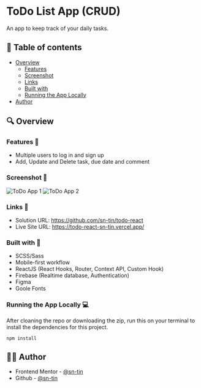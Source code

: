 # ToDo List App (CRUD)
An app to keep track of your daily tasks.

## 📖 Table of contents 

- [Overview](#overview)
  - [Features](#features)
  - [Screenshot](#screenshot)
  - [Links](#links)
  - [Built with](#built-with)
  - [Running the App Locally](#running-the-app-locally)
- [Author](#author)

## 🔍 Overview

### Features 📂

- Multiple users to log in and sign up
- Add, Update and Delete task, due date and comment

### Screenshot 📸

![ToDo App 1](.\assets\todo-app-1.jpg)
![ToDo App 2](.\assets\todo-app-2.jpg)

### Links 🔗

- Solution URL: https://github.com/sn-tin/todo-react
- Live Site URL: https://todo-react-sn-tin.vercel.app/

### Built with 🔨

- SCSS/Sass
- Mobile-first workflow
- ReactJS (React Hooks, Router, Context API, Custom Hook)
- Firebase (Realtime database, Authentication)
- Figma
- Goole Fonts

### Running the App Locally 💻
After cloaning the repo or downloading the zip, run this on your terminal to install the dependencies for this project.
```
npm install
```

## 👩‍💻 Author

- Frontend Mentor - [@sn-tin](https://www.frontendmentor.io/profile/sn-tin)
- Github - [@sn-tin](https://github.com/sn-tin/)